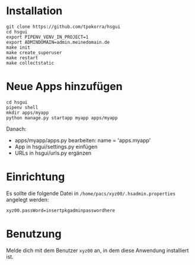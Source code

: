 
# Installation

    git clone https://github.com/tpokorra/hsgui
    cd hsgui
    export PIPENV_VENV_IN_PROJECT=1
    export ADMINDOMAIN=admin.meinedomain.de
    make init
    make create_superuser
    make restart
    make collectstatic

# Neue Apps hinzufügen

    cd hsgui
    pipenv shell
    mkdir apps/myapp
    python manage.py startapp myapp apps/myapp

Danach: 

* apps/myapp/apps.py bearbeiten: name = 'apps.myapp'
* App in hsgui/settings.py einfügen
* URLs in hsgui/urls.py ergänzen

# Einrichtung

Es sollte die folgende Datei in `/home/pacs/xyz00/.hsadmin.properties` angelegt werden:

```
xyz00.passWord=insertpkgadminpasswordhere
```

# Benutzung

Melde dich mit dem Benutzer `xyz00` an, in dem diese Anwendung installiert ist.
